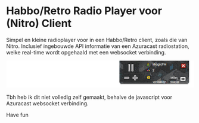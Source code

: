 # Habbo/Retro Radio Player voor (Nitro) Client
Simpel en kleine radioplayer voor in een Habbo/Retro client, zoals die van Nitro. Inclusief ingebouwde API informatie van een Azuracast radiostation, welke real-time wordt opgehaald met een websocket verbinding.

![Demo GIF](images/player.gif)

Tbh heb ik dit niet volledig zelf gemaakt, behalve de javascript voor Azuracast websocket verbinding.

Have fun
